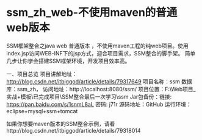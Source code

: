 # ssm_zh_web-不使用maven的普通web版本
SSM框架整合之java web 普通版本 ，不使用maven工程的纯web项目。使用index.jsp访问WEB-INF下的jsp方式，迎合项目需求，SSM整合的脚手架。
简单几步让你学会搭建SSM框架环境，开发项目效率高。

一、项目总览
项目讲解地址：http://blog.csdn.net/itbiggod/article/details/79317649 
项目名称：ssm 
数据库：ssm_zh， 
访问地址：http://localhost:8080/ssm/ 
项目位置：F:\Web项目_实战+模板\已完成项目\SSM整合最后一次学习\ssm 
Jar包备份：链接: https://pan.baidu.com/s/1snmL8aL 密码: j71r 
源码地址：GitHub 
运行环境：eclipse+mysql+ssm+tomcat

如果你想要maven版本的SSM整合示例，请看http://blog.csdn.net/itbiggod/article/details/79318014 
